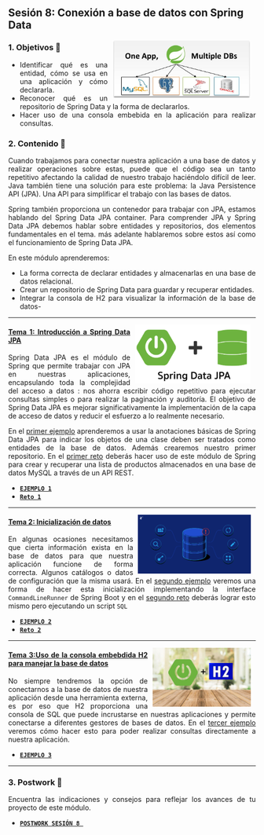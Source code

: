 ## Sesión 8: Conexión a base de datos con Spring Data

<img src="img/01.jpg" align="right" height="120" hspace="10">
<div style="text-align: justify;">

### 1. Objetivos :dart:

- Identificar qué es una entidad, cómo se usa en una aplicación y cómo declararla.
- Reconocer qué es un repositorio de Spring Data y la forma de declararlos.
- Hacer uso de una consola embebida en la aplicación para realizar consultas.


### 2. Contenido :blue_book:

Cuando trabajamos para conectar nuestra aplicación a una base de datos y realizar operaciones sobre estas, puede que el código sea un tanto repetitivo afectando la calidad de nuestro trabajo haciéndolo difícil de leer. Java también tiene una solución para este problema: la Java Persistence API (JPA). Una API para simplificar el trabajo con las bases de datos.

Spring también proporciona un contenedor para trabajar con JPA, estamos hablando del Spring Data JPA container. Para comprender JPA y Spring Data JPA debemos hablar sobre entidades y repositorios, dos elementos fundamentales en el tema. más adelante hablaremos sobre estos así como el funcionamiento de Spring Data JPA.

En este módulo aprenderemos:

- La forma correcta de declarar entidades y almacenarlas en una base de datos relacional.
- Crear un repositorio de Spring Data para guardar y recuperar entidades.
- Integrar la consola de H2 para visualizar la información de la base de datos-

---

<img src="img/02.png" align="right" height="120" hspace="10">

#### <ins>Tema 1: Introducción a Spring Data JPA</ins>

Spring Data JPA es el módulo de Spring que permite trabajar con JPA en nuestras aplicaciones, encapsulando toda la complejidad del acceso a datos : nos ahorra escribir código repetitivo para ejecutar consultas simples o para realizar la paginación y auditoría. El objetivo de Spring Data JPA es mejorar significativamente la implementación de la capa de acceso de datos y reducir el esfuerzo a lo realmente necesario.

En el [primer ejemplo](./Ejemplo-01) aprenderemos a usar la anotaciones básicas de Spring Data JPA para indicar los objetos de una clase deben ser tratados como entidades de la base de datos. Además crearemos nuestro primer repositorio. En el [primer reto](./Reto-01) deberás hacer uso de este módulo de Spring para crear y recuperar una lista de productos almacenados en una base de datos MySQL a través de un API REST.

- [**`EJEMPLO 1`**](./Ejemplo-01)
- [**`Reto 1`**](./Reto-01)

---

<img src="img/03.png" align="right" height="120" hspace="10">

#### <ins>Tema 2: Inicialización de datos</ins>

En algunas ocasiones necesitamos que cierta información exista en la base de datos para que nuestra aplicación funcione de forma correcta. Algunos catálogos o datos de configuración que la misma usará. En el [segundo ejemplo](./Ejemplo-02) veremos una forma de hacer esta inicialización implementando la interface `CommandLineRunner` de Spring Boot y en el [segundo reto](./Reto-2) deberás lograr esto mismo pero ejecutando un script `SQL`

- [**`EJEMPLO 2`**](./Ejemplo-02)
- [**`Reto 2`**](./Reto-02)

---

<img src="img/04.jpg" align="right" height="120" hspace="10">

#### <ins>Tema 3:Uso de la consola embebdida H2 para manejar la base de datos</ins>

No siempre tendremos la opción de conectarnos a la base de datos de nuestra aplicación desde una herramienta externa, es por eso que H2 proporciona una consola de SQL que puede incrustarse en nuestras aplicaciones y permite conectarse a diferentes gestores de bases de datos. En el [tercer ejemplo](./Ejemplo-03) veremos cómo hacer esto para poder realizar consultas directamente a nuestra aplicación.

- [**`EJEMPLO 3`**](./Ejemplo-03)

---

### 3. Postwork :memo:

Encuentra las indicaciones y consejos para reflejar los avances de tu proyecto de este módulo.

- [**`POSTWORK SESIÓN 8 `**](./Postwork/)

<br/>

</div>
